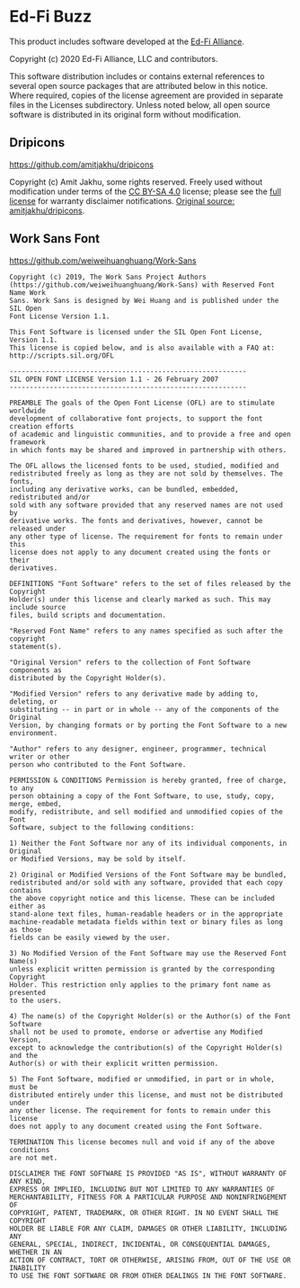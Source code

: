 # Ed-Fi Buzz

This product includes software developed at the [Ed-Fi
Alliance](https://www.ed-fi.org).

Copyright (c) 2020 Ed-Fi Alliance, LLC and contributors.

This software distribution includes or contains external references to several
open source packages that are attributed below in this notice. Where required,
copies of the license agreement are provided in separate files in the Licenses
subdirectory. Unless noted below, all open source software is distributed in its
original form without modification.

## Dripicons

https://github.com/amitjakhu/dripicons

Copyright (c) Amit Jakhu, some rights reserved. Freely used without modification
under terms of the [CC BY-SA
4.0](https://creativecommons.org/licenses/by-sa/4.0/) license; please see the
[full license](https://creativecommons.org/licenses/by-sa/4.0/legalcode) for
warranty disclaimer notifications. [Original source:
amitjakhu/dripicons](https://github.com/amitjakhu/dripicons).

## Work Sans Font

https://github.com/weiweihuanghuang/Work-Sans

    Copyright (c) 2019, The Work Sans Project Authors
    (https://github.com/weiweihuanghuang/Work-Sans) with Reserved Font Name Work
    Sans. Work Sans is designed by Wei Huang and is published under the SIL Open
    Font License Version 1.1.

    This Font Software is licensed under the SIL Open Font License, Version 1.1.
    This license is copied below, and is also available with a FAQ at:
    http://scripts.sil.org/OFL

    -----------------------------------------------------------
    SIL OPEN FONT LICENSE Version 1.1 - 26 February 2007
    -----------------------------------------------------------

    PREAMBLE The goals of the Open Font License (OFL) are to stimulate worldwide
    development of collaborative font projects, to support the font creation efforts
    of academic and linguistic communities, and to provide a free and open framework
    in which fonts may be shared and improved in partnership with others.

    The OFL allows the licensed fonts to be used, studied, modified and
    redistributed freely as long as they are not sold by themselves. The fonts,
    including any derivative works, can be bundled, embedded, redistributed and/or
    sold with any software provided that any reserved names are not used by
    derivative works. The fonts and derivatives, however, cannot be released under
    any other type of license. The requirement for fonts to remain under this
    license does not apply to any document created using the fonts or their
    derivatives.

    DEFINITIONS "Font Software" refers to the set of files released by the Copyright
    Holder(s) under this license and clearly marked as such. This may include source
    files, build scripts and documentation.

    "Reserved Font Name" refers to any names specified as such after the copyright
    statement(s).

    "Original Version" refers to the collection of Font Software components as
    distributed by the Copyright Holder(s).

    "Modified Version" refers to any derivative made by adding to, deleting, or
    substituting -- in part or in whole -- any of the components of the Original
    Version, by changing formats or by porting the Font Software to a new
    environment.

    "Author" refers to any designer, engineer, programmer, technical writer or other
    person who contributed to the Font Software.

    PERMISSION & CONDITIONS Permission is hereby granted, free of charge, to any
    person obtaining a copy of the Font Software, to use, study, copy, merge, embed,
    modify, redistribute, and sell modified and unmodified copies of the Font
    Software, subject to the following conditions:

    1) Neither the Font Software nor any of its individual components, in Original
    or Modified Versions, may be sold by itself.

    2) Original or Modified Versions of the Font Software may be bundled,
    redistributed and/or sold with any software, provided that each copy contains
    the above copyright notice and this license. These can be included either as
    stand-alone text files, human-readable headers or in the appropriate
    machine-readable metadata fields within text or binary files as long as those
    fields can be easily viewed by the user.

    3) No Modified Version of the Font Software may use the Reserved Font Name(s)
    unless explicit written permission is granted by the corresponding Copyright
    Holder. This restriction only applies to the primary font name as presented
    to the users.

    4) The name(s) of the Copyright Holder(s) or the Author(s) of the Font Software
    shall not be used to promote, endorse or advertise any Modified Version,
    except to acknowledge the contribution(s) of the Copyright Holder(s) and the
    Author(s) or with their explicit written permission.

    5) The Font Software, modified or unmodified, in part or in whole, must be
    distributed entirely under this license, and must not be distributed under
    any other license. The requirement for fonts to remain under this license
    does not apply to any document created using the Font Software.

    TERMINATION This license becomes null and void if any of the above conditions
    are not met.

    DISCLAIMER THE FONT SOFTWARE IS PROVIDED "AS IS", WITHOUT WARRANTY OF ANY KIND,
    EXPRESS OR IMPLIED, INCLUDING BUT NOT LIMITED TO ANY WARRANTIES OF
    MERCHANTABILITY, FITNESS FOR A PARTICULAR PURPOSE AND NONINFRINGEMENT OF
    COPYRIGHT, PATENT, TRADEMARK, OR OTHER RIGHT. IN NO EVENT SHALL THE COPYRIGHT
    HOLDER BE LIABLE FOR ANY CLAIM, DAMAGES OR OTHER LIABILITY, INCLUDING ANY
    GENERAL, SPECIAL, INDIRECT, INCIDENTAL, OR CONSEQUENTIAL DAMAGES, WHETHER IN AN
    ACTION OF CONTRACT, TORT OR OTHERWISE, ARISING FROM, OUT OF THE USE OR INABILITY
    TO USE THE FONT SOFTWARE OR FROM OTHER DEALINGS IN THE FONT SOFTWARE.
